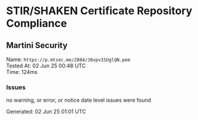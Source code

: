 # STIR/SHAKEN Certificate Repository Compliance

## Martini Security

Name: `https://p.mtsec.me/2884/J8vpv1SUglQN.pem`\
Tested At: 02 Jun 25 00:48 UTC\
Time: 124ms

### Issues

no warning, or error, or notice date level issues were found

Generated: 02 Jun 25 01:01 UTC